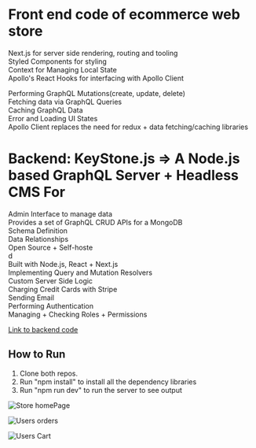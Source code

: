 # Front end code of ecommerce web store

Next.js for server side rendering, routing and tooling<br />
Styled Components for styling<br />
Context for Managing Local State<br />
Apollo's React Hooks for interfacing with Apollo Client<br />

Performing GraphQL Mutations(create, update, delete)<br />
Fetching data via GraphQL Queries<br />
Caching GraphQL Data<br />
Error and Loading UI States<br />
Apollo Client replaces the need for redux + data fetching/caching libraries<br />


# Backend: KeyStone.js => A Node.js based GraphQL Server + Headless CMS For 
Admin Interface to manage data<br />
Provides a set of GraphQL CRUD APIs for a MongoDB <br />
Schema Definition<br />
Data Relationships<br />
Open Source + Self-hoste<br />d<br />
Built with Node.js, React + Next.js<br />
Implementing Query and Mutation Resolvers<br />
Custom Server Side Logic<br />
Charging Credit Cards with Stripe<br />
Sending Email<br />
Performing Authentication<br />
Managing + Checking Roles + Permissions<br />

[Link to backend code](https://github.com/1satwinder/web-store-backend)

## How to Run
1) Clone both repos.
2) Run "npm install" to install all the dependency libraries
3) Run "npm run dev" to run the server to see output

![Store homePage](https://res.cloudinary.com/dbfzmzeph/image/upload/v1646455934/mystorephotos/my-store-home_eueh18.jpg)

![Users orders](https://res.cloudinary.com/dbfzmzeph/image/upload/v1646455935/mystorephotos/my-store-order_wevqba.jpg)

![Users Cart](https://res.cloudinary.com/dbfzmzeph/image/upload/v1646455935/mystorephotos/my-store-cart_lvggta.jpg)
